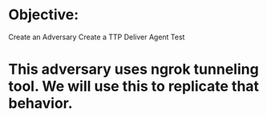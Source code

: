 # Objective:

Create an Adversary 
Create a TTP
Deliver Agent 
Test

# This adversary uses ngrok tunneling tool. We will use this to replicate that behavior.

